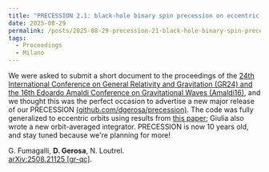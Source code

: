 ```yaml
---
title: "PRECESSION 2.1: black-hole binary spin precession on eccentric orbits"
date: 2025-08-29
permalink: /posts/2025-08-29-precession-21-black-hole-binary-spin-precession-on-eccentric-orbits
tags:
  - Proceedings
  - Milano
---
```


We were asked to submit a short document to the proceedings of the [24th International Conference on General Relativity and Gravitation (GR24) and the 16th Edoardo Amaldi Conference on Gravitational Waves (Amaldi16)](https://www.iop.org/events/24th-international-conference-general-relativity-and-gravitation-16th-edoardo-amaldi), and we thought this was the perfect occasion to advertise a new major release of our PRECESSION [(github.com/dgerosa/precession)](https://github.com/dgerosa/precession). The code was fully generalized to eccentric orbits using results from [this paper](https://arxiv.org/pdf/2310.16893); Giulia also wrote a new orbit-averaged integrator. PRECESSION is now 10 years old, and stay tuned because we're planning for more!

G. Fumagalli, **D. Gerosa**, N. Loutrel.\
[arXiv:2508.21125 [gr-qc]](https://arxiv.org/abs/2508.21125).